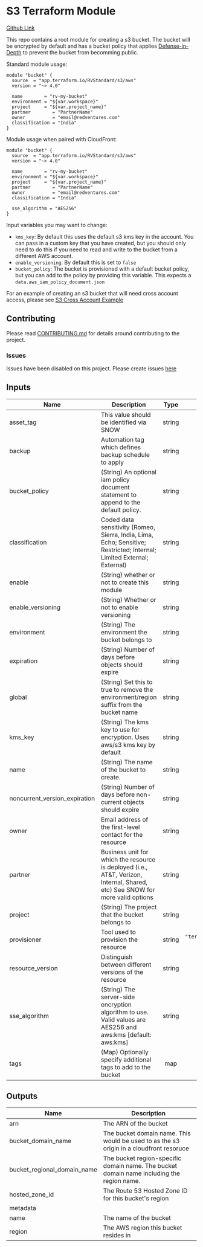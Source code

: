 # S3 Terraform Module
[Github Link](https://github.com/RedVentures/terraform-aws-s3)

This repo contains a root module for creating a s3 bucket. The bucket
will be encrypted by default and has a bucket policy that applies [Defense-in-Depth](https://aws.amazon.com/blogs/security/how-to-use-bucket-policies-and-apply-defense-in-depth-to-help-secure-your-amazon-s3-data/)
to prevent the bucket from becomming public.

Standard module usage:

```hcl
module "bucket" {
  source  = "app.terraform.io/RVStandard/s3/aws"
  version = "~> 4.0"

  name        = "rv-my-bucket"
  environment = "${var.workspace}"
  project     = "${var.project_name}"
  partner        = "PartnerName"
  owner          = "email@redventures.com"
  classification = "India"
}
```

Module usage when paired with CloudFront:

```hcl
module "bucket" {
  source  = "app.terraform.io/RVStandard/s3/aws"
  version = "~> 4.0"

  name        = "rv-my-bucket"
  environment = "${var.workspace}"
  project     = "${var.project_name}"
  partner        = "PartnerName"
  owner          = "email@redventures.com"
  classification = "India"

  sse_algorithm = "AES256"
}
```
Input variables you may want to change:

- `kms_key`: By default this uses the default s3 kms key in the account. You can pass in a custom key that you have created, but you should only need to do this if
you need to read and write to the bucket from a different AWS account.
- `enable_versioning`: By default this is set to `false`
- `bucket_policy`: The bucket is provisioned with a default bucket policy, but you can add to the policy by providing this variable. This expects a `data.aws_iam_policy_document.json`

For an example of creating an s3 bucket that will need cross account access, please see [S3 Cross Account Example](https://terraform-docs.cloud.rvapps.io/modules/examples/s3-cross-account-example.html)

## Contributing

Please read [CONTRIBUTING.md](https://github.com/RedVentures/terraform-abstraction/CONTRIBUTING.md) for details around contributing to the project.

### Issues

Issues have been disabled on this project. Please create issues [here](https://github.com/RedVentures/terraform-abstraction/issues/new/choose)

## Inputs

| Name | Description | Type | Default | Required |
|------|-------------|:----:|:-----:|:-----:|
| asset\_tag | This value should be identified via SNOW | string | `"n/a"` | no |
| backup | Automation tag which defines backup schedule to apply | string | `"n/a"` | no |
| bucket\_policy | \(String\) An optional iam policy document statement to append to the default policy. | string | `""` | no |
| classification | Coded data sensitivity \(Romeo, Sierra, India, Lima, Echo; Sensitive; Restricted; Internal; Limited External; External\) | string | n/a | yes |
| enable | \(String\) whether or not to create this module | string | `"true"` | no |
| enable\_versioning | \(String\) Whether or not to enable versioning | string | `"false"` | no |
| environment | \(String\) The environment the bucket belongs to | string | n/a | yes |
| expiration | \(String\) Number of days before objects should expire | string | `""` | no |
| global | \(String\) Set this to true to remove the environment/region suffix from the bucket name | string | `"false"` | no |
| kms\_key | \(String\) The kms key to use for encryption. Uses aws/s3 kms key by default | string | `""` | no |
| name | \(String\) The name of the bucket to create. | string | n/a | yes |
| noncurrent\_version\_expiration | \(String\) Number of days before non-current objects should expire | string | `""` | no |
| owner | Email address of the first-level contact for the resource | string | n/a | yes |
| partner | Business unit for which the resource is deployed \(i.e., AT&T, Verizon, Internal, Shared, etc\) See SNOW for more valid options | string | n/a | yes |
| project | \(String\) The project that the bucket belongs to | string | n/a | yes |
| provisioner | Tool used to provision the resource | string | `"terraform://terraform-aws-s3"` | no |
| resource\_version | Distinguish between different versions of the resource | string | `"n/a"` | no |
| sse\_algorithm | \(String\) The server-side encryption algorithm to use. Valid values are AES256 and aws:kms \[default: aws:kms\] | string | `"aws:kms"` | no |
| tags | \(Map\) Optionally specify additional tags to add to the bucket | map | `<map>` | no |

## Outputs

| Name | Description |
|------|-------------|
| arn | The ARN of the bucket |
| bucket\_domain\_name | The bucket domain name. This would be used to as the s3 origin in a cloudfront resoruce |
| bucket\_regional\_domain\_name | The bucket region-specific domain name. The bucket domain name including the region name. |
| hosted\_zone\_id | The Route 53 Hosted Zone ID for this bucket's region |
| metadata |  |
| name | The name of the bucket |
| region | The AWS region this bucket resides in |

